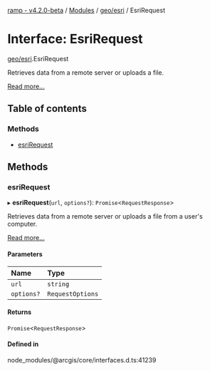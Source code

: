 [ramp - v4.2.0-beta](../README.md) / [Modules](../modules.md) / [geo/esri](../modules/geo_esri.md) / EsriRequest

# Interface: EsriRequest

[geo/esri](../modules/geo_esri.md).EsriRequest

Retrieves data from a remote server or uploads a file.

[Read more...](https://developers.arcgis.com/javascript/latest/api-reference/esri-request.html)

## Table of contents

### Methods

- [esriRequest](geo_esri.EsriRequest.md#esrirequest)

## Methods

### esriRequest

▸ **esriRequest**(`url`, `options?`): `Promise`<`RequestResponse`\>

Retrieves data from a remote server or uploads a file from a user's computer.

[Read more...](https://developers.arcgis.com/javascript/latest/api-reference/esri-request.html#esriRequest)

#### Parameters

| Name | Type |
| :------ | :------ |
| `url` | `string` |
| `options?` | `RequestOptions` |

#### Returns

`Promise`<`RequestResponse`\>

#### Defined in

node_modules/@arcgis/core/interfaces.d.ts:41239
